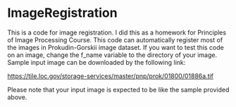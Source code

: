 # ImageRegistration
This is a code for image registration. I did this as a homework for Principles of Image Processing Course. This code can automatically register most of the images in Prokudin-Gorskii image dataset.
If you want to test this code on an image, change the f_name variable to the directory of your image.
Sample input image can be downloaded by the following link:

https://tile.loc.gov/storage-services/master/pnp/prok/01800/01886a.tif

Please note that your input image is expected to be like the sample provided above.
